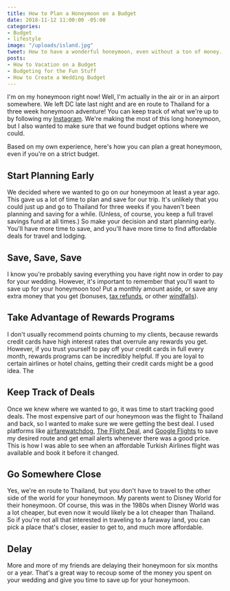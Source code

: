 ```yaml
---
title: How to Plan a Honeymoon on a Budget
date: 2018-11-12 11:00:00 -05:00
categories:
- Budget
- lifestyle
image: "/uploads/island.jpg"
tweet: How to have a wonderful honeymoon, even without a ton of money.
posts:
- How to Vacation on a Budget
- Budgeting for the Fun Stuff
- How to Create a Wedding Budget
---
```


I'm on my honeymoon right now! Well, I'm actually in the air or in an airport somewhere. We left DC late last night and are en route to Thailand for a three week honeymoon adventure! You can keep track of what we're up to by following my [Instagram](https://www.instagram.com/maggiegermano/). We're making the most of this long honeymoon, but I also wanted to make sure that we found budget options where we could.

Based on my own experience, here's how you can plan a great honeymoon, even if you're on a strict budget. 

## Start Planning Early

We decided where we wanted to go on our honeymoon at least a year ago. This gave us a lot of time to plan and save for our trip. It's unlikely that you could just up and go to Thailand for three weeks if you haven't been planning and saving for a while. (Unless, of course, you keep a full travel savings fund at all times.) So make your decision and start planning early. You'll have more time to save, and you'll have more time to find affordable deals for travel and lodging.

## Save, Save, Save

I know you're probably saving everything you have right now in order to pay for your wedding. However, it's important to remember that you'll want to save up for your honeymoon too! Put a monthly amount aside, or save any extra money that you get (bonuses, [tax refunds](https://www.maggiegermano.com/blog/heres-how-you-should-use-your-tax-refund/), or other [windfalls](https://www.maggiegermano.com/blog/what-to-do-if-you-get-a-windfall/)). 

## Take Advantage of Rewards Programs

I don't usually recommend points churning to my clients, because rewards credit cards have high interest rates that overrule any rewards you get. However, if you trust yourself to pay off your credit cards in full every month, rewards programs can be incredibly helpful. If you are loyal to certain airlines or hotel chains, getting their credit cards might be a good idea. The

## Keep Track of Deals

Once we knew where we wanted to go, it was time to start tracking good deals. The most expensive part of our honeymoon was the flight to Thailand and back, so I wanted to make sure we were getting the best deal. I used platforms like [airfarewatchdog](https://www.airfarewatchdog.com/), [The Flight Deal](https://www.theflightdeal.com/), and [Google Flights](https://www.google.com/flights) to save my desired route and get email alerts whenever there was a good price. This is how I was able to see when an affordable Turkish Airlines flight was available and book it before it changed.

## Go Somewhere Close

Yes, we're en route to Thailand, but you don't have to travel to the other side of the world for your honeymoon. My parents went to Disney World for their honeymoon. Of course, this was in the 1980s when Disney World was a lot cheaper, but even now it would likely be a lot cheaper than Thailand. So if you're not all that interested in traveling to a faraway land, you can pick a place that's closer, easier to get to, and much more affordable.

## Delay

More and more of my friends are delaying their honeymoon for six months or a year. That's a great way to recoup some of the money you spent on your wedding and give you time to save up for your honeymoon.